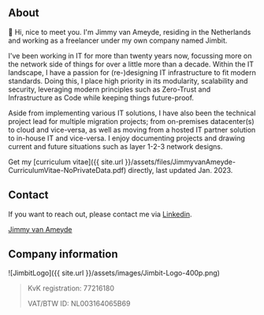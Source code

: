 ## About
👋 Hi, nice to meet you. I'm Jimmy van Ameyde, residing in the Netherlands and working as a freelancer under my own company named Jimbit.

I've been working in IT for more than twenty years now, focussing more on the network side of things for over a little more than a decade. Within the IT landscape, I have a passion for (re-)designing IT infrastructure to fit modern standards. Doing this, I place high priority in its modularity, scalability and security, leveraging modern principles such as Zero-Trust and Infrastructure as Code while keeping things future-proof. 

Aside from implementing various IT solutions, I have also been the technical project lead for multiple migration projects; from on-premises datacenter(s) to cloud and vice-versa, as well as moving from a hosted IT partner solution to in-house IT and vice-versa. I enjoy documenting projects and drawing current and future situations such as layer 1-2-3 network designs.

Get my [curriculum vitae]({{ site.url }}/assets/files/JimmyvanAmeyde-CurriculumVitae-NoPrivateData.pdf) directly, last updated Jan. 2023.

## Contact
If you want to reach out, please contact me via [Linkedin](https://www.linkedin.com/in/jvameyde).

<div class="badge-base LI-profile-badge" data-locale="nl_NL" data-size="large" data-theme="dark" data-type="HORIZONTAL" data-vanity="jvameyde" data-version="v1"><a class="badge-base__link LI-simple-link" href="https://nl.linkedin.com/in/jvameyde?trk=profile-badge">Jimmy van Ameyde</a></div>

## Company information
![JimbitLogo]({{ site.url }}/assets/images/Jimbit-Logo-400p.png)
> KvK registration: 77216180
> 
> VAT/BTW ID: NL003164065B69
